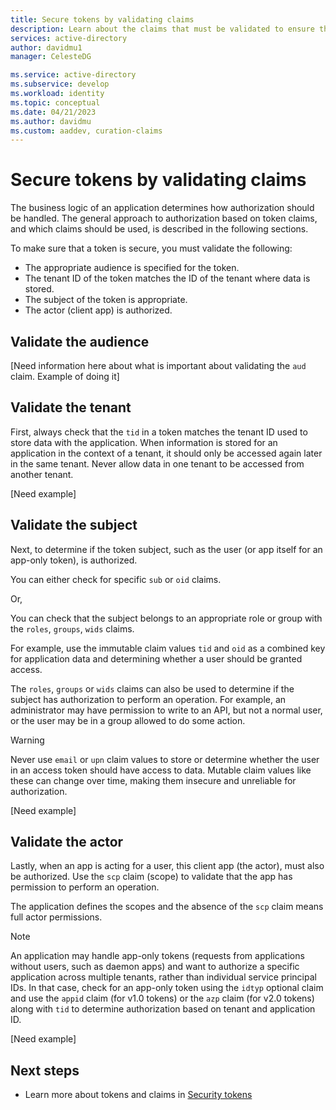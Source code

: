 ```yaml
---
title: Secure tokens by validating claims
description: Learn about the claims that must be validated to ensure that tokens are secure.
services: active-directory
author: davidmu1
manager: CelesteDG

ms.service: active-directory
ms.subservice: develop
ms.workload: identity
ms.topic: conceptual
ms.date: 04/21/2023
ms.author: davidmu
ms.custom: aaddev, curation-claims
---
```


# Secure tokens by validating claims

The business logic of an application determines how authorization should be handled. The general approach to authorization based on token claims, and which claims should be used, is described in the following sections.

To make sure that a token is secure, you must validate the following:

* The appropriate audience is specified for the token.
* The tenant ID of the token matches the ID of the tenant where data is stored.
* The subject of the token is appropriate.
* The actor (client app) is authorized.

## Validate the audience

[Need information here about what is important about validating the `aud` claim. Example of doing it]

## Validate the tenant

First, always check that the `tid` in a token matches the tenant ID used to store data with the application. When information is stored for an application in the context of a tenant, it should only be accessed again later in the same tenant. Never allow data in one tenant to be accessed from another tenant.

[Need example]

## Validate the subject

Next, to determine if the token subject, such as the user (or app itself for an app-only token), is authorized. 

You can either check for specific `sub` or `oid` claims.

Or,

You can check that the subject belongs to an appropriate role or group with the `roles`, `groups`, `wids` claims.

For example, use the immutable claim values `tid` and `oid` as a combined key for application data and determining whether a user should be granted access.

The `roles`, `groups` or `wids` claims can also be used to determine if the subject has authorization to perform an operation. For example, an administrator may have permission to write to an API, but not a normal user, or the user may be in a group allowed to do some action.

> [!WARNING]
> Never use `email` or `upn` claim values to store or determine whether the user in an access token should have access to data. Mutable claim values like these can change over time, making them insecure and unreliable for authorization.

[Need example]

## Validate the actor

Lastly, when an app is acting for a user, this client app (the actor), must also be authorized. Use the `scp` claim (scope) to validate that the app has permission to perform an operation.

The application defines the scopes and the absence of the `scp` claim means full actor permissions.

> [!NOTE]
> An application may handle app-only tokens (requests from applications without users, such as daemon apps) and want to authorize a specific application across multiple tenants, rather than individual service principal IDs. In that case, check for an app-only token using the `idtyp` optional claim and use the `appid` claim (for v1.0 tokens) or the `azp` claim (for v2.0 tokens) along with `tid` to determine authorization based on tenant and application ID.

[Need example]

## Next steps

* Learn more about tokens and claims in [Security tokens](security-tokens.md)
